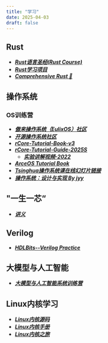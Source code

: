 ```yaml
---
title: "学习"
date: 2025-04-03
draft: false
---
```


## Rust

- <a href="https://course.rs/about-book.html" target="_blank" rel="noopener noreferrer"><b><i>Rust语言圣经(Rust Course)</i></b></a>
- <a href="https://rustmagazine.github.io/rust_magazine_2021/chapter_3/projects.html" target="_blank" rel="noopener noreferrer"><b><i>Rust学习项目</i></b></a>
- <a href="https://google.github.io/comprehensive-rust/zh-CN/index.html" target="_blank" rel="noopener noreferrer"><b><i>Comprehensive Rust 🦀</i></b></a>

## 操作系统

### OS训练营
- <a href="https://opencamp.cn/EulixOS/camp/202501" target="_blank" rel="noopener noreferrer"><b><i>傲来操作系统（EulixOS）社区</i></b></a>
- <a href="https://opencamp.ai/os2edu" target="_blank" rel="noopener noreferrer"><b><i>开源操作系统社区</i></b></a>
- <a href="https://rcore-os.cn/rCore-Tutorial-Book-v3/index.html" target="_blank" rel="noopener noreferrer"><b><i>rCore-Tutorial-Book-v3</i></b></a>
- <a href="https://learningos.cn/rCore-Tutorial-Guide-2025S/0setup-devel-env.html" target="_blank" rel="noopener noreferrer"><b><i>rCore-Tutorial-Guide-2025S</i></b></a>
  - <a href="https://www.yuque.com/xyong-9fuoz/qczol5/axrf11?" target="_blank" rel="noopener noreferrer"><b><i>实验讲解视频-2022</i></b></a>
- <a href="https://oslearning365.github.io/arceos-tutorial-book/" target="_blank" rel="noopener noreferrer"><b><i>ArceOS Tutorial Book</i></b></a>
- <a href="https://www.yuque.com/xyong-9fuoz/qczol5/glemuu?" target="_blank" rel="noopener noreferrer"><b><i>Tsinghua操作系统课在线幻灯片链接</i></b></a>
- <a href="https://jyywiki.cn/OS/2024/" target="_blank" rel="noopener noreferrer"><b><i>操作系统：设计与实现 By jyy</i></b></a>


## "一生一芯“
- <a href="https://ysyx.oscc.cc/docs/" target="_blank" rel="noopener noreferrer"><b><i>讲义</i></b></a>


## Verilog
- <a href="https://hdlbits.01xz.net/wiki/Main_Page" target="_blank" rel="noopener noreferrer"><b><i>HDLBits--Verilog Practice</i></b></a>

## 大模型与人工智能

- <a href="https://opencamp.cn/InfiniTensor/camp/2024winter" target="_blank" rel="noopener noreferrer"><b><i>大模型与人工智能系统训练营</i></b></a>

## Linux内核学习

- <a href="https://elixir.bootlin.com/linux/v6.13.7/source" target="_blank" rel="noopener noreferrer"><b><i>Linux内核源码</i></b></a>
- <a href="https://www.kernel.org/doc/html/latest/#" target="_blank" rel="noopener noreferrer"><b><i>Linux内核手册</i></b></a>
- <a href="https://www.kerneltravel.net/" target="_blank" rel="noopener noreferrer"><b><i>Linux内核之旅</i></b></a>


